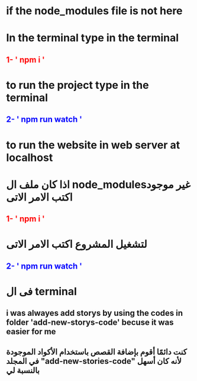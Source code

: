 # if the node_modules file is not here
# In the terminal type in the terminal 
## <p style="color: red;">1- ' npm i '</p>

# to run the project type in the terminal 
## <p style="color: blue;">2- ' npm run watch '</p>
# to run the website in web server at localhost

# اذا كان ملف ال node_modulesغير موجود اكتب الامر الاتى
## <p style="color: red;">1- ' npm i '</p>
# لتشغيل المشروع اكتب الامر الاتى
## <p style="color: blue;">2- ' npm run watch '</p>
# فى ال terminal 

## i was alwayes add storys by using the codes in folder 'add-new-storys-code' becuse it was easier for me
## كنت دائمًا أقوم بإضافة القصص باستخدام الأكواد الموجودة في المجلد "add-new-stories-code" لأنه كان أسهل بالنسبة لي